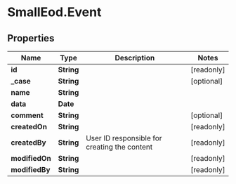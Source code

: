# SmallEod.Event

## Properties

Name | Type | Description | Notes
------------ | ------------- | ------------- | -------------
**id** | **String** |  | [readonly] 
**_case** | **String** |  | [optional] 
**name** | **String** |  | 
**data** | **Date** |  | 
**comment** | **String** |  | [optional] 
**createdOn** | **String** |  | [readonly] 
**createdBy** | **String** | User ID responsible for creating the content | [readonly] 
**modifiedOn** | **String** |  | [readonly] 
**modifiedBy** | **String** |  | [readonly] 


